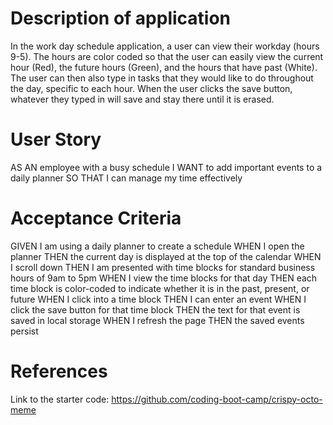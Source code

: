 # Description of application
In the work day schedule application, a user can view their workday (hours 9-5). The hours are color coded so that the user can easily view the current hour (Red), the future hours (Green), and the hours that have past (White). The user can then also type in tasks that they would like to do throughout the day, specific to each hour. When the user clicks the save button, whatever they typed in will save and stay there until it is erased.

# User Story
AS AN employee with a busy schedule
I WANT to add important events to a daily planner
SO THAT I can manage my time effectively

# Acceptance Criteria
GIVEN I am using a daily planner to create a schedule
WHEN I open the planner
THEN the current day is displayed at the top of the calendar
WHEN I scroll down
THEN I am presented with time blocks for standard business hours of 9am to 5pm
WHEN I view the time blocks for that day
THEN each time block is color-coded to indicate whether it is in the past, present, or future
WHEN I click into a time block
THEN I can enter an event
WHEN I click the save button for that time block
THEN the text for that event is saved in local storage
WHEN I refresh the page
THEN the saved events persist

# References
Link to the starter code: https://github.com/coding-boot-camp/crispy-octo-meme

